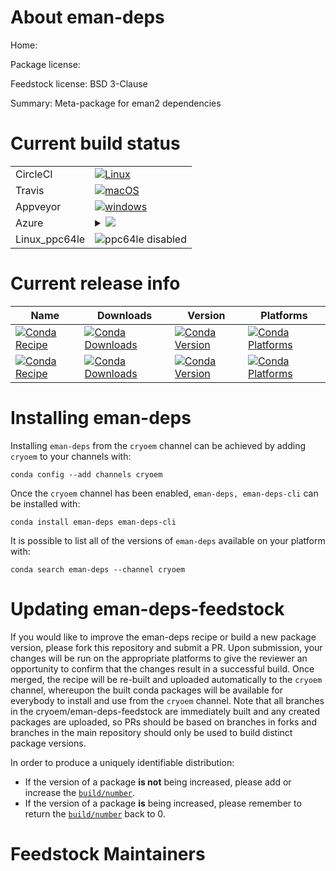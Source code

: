 About eman-deps
===============

Home: 

Package license: 

Feedstock license: BSD 3-Clause

Summary: Meta-package for eman2 dependencies



Current build status
====================


<table><tr>
    <td>CircleCI</td>
    <td>
      <a href="https://circleci.com/gh/cryoem/eman-deps-feedstock">
        <img alt="Linux" src="https://img.shields.io/circleci/project/github/cryoem/eman-deps-feedstock/master.svg?label=Linux">
      </a>
    </td>
  </tr><tr>
    <td>Travis</td>
    <td>
      <a href="https://travis-ci.org/cryoem/eman-deps-feedstock">
        <img alt="macOS" src="https://img.shields.io/travis/cryoem/eman-deps-feedstock/master.svg?label=macOS">
      </a>
    </td>
  </tr><tr>
    <td>Appveyor</td>
    <td>
      <a href="https://ci.appveyor.com/project/cryoem/eman-deps-feedstock/branch/master">
        <img alt="windows" src="https://img.shields.io/appveyor/ci/cryoem/eman-deps-feedstock/master.svg?label=Windows">
      </a>
    </td>
  </tr>
    
  <tr>
    <td>Azure</td>
    <td>
      <details>
        <summary>
          <a href="https://dev.azure.com/cryoem/feedstock-builds/_build/latest?definitionId=blank&branchName=master">
            <img src="https://dev.azure.com/cryoem/feedstock-builds/_apis/build/status/eman-deps-feedstock?branchName=master">
          </a>
        </summary>
        <table>
          <thead><tr><th>Variant</th><th>Status</th></tr></thead>
          <tbody><tr>
              <td>linux</td>
              <td>
                <a href="https://dev.azure.com/cryoem/feedstock-builds/_build/latest?definitionId=blank&branchName=master">
                  <img src="https://dev.azure.com/cryoem/feedstock-builds/_apis/build/status/eman-deps-feedstock?branchName=master&jobName=linux&configuration=linux_" alt="variant">
                </a>
              </td>
            </tr><tr>
              <td>osx</td>
              <td>
                <a href="https://dev.azure.com/cryoem/feedstock-builds/_build/latest?definitionId=blank&branchName=master">
                  <img src="https://dev.azure.com/cryoem/feedstock-builds/_apis/build/status/eman-deps-feedstock?branchName=master&jobName=osx&configuration=osx_" alt="variant">
                </a>
              </td>
            </tr><tr>
              <td>win</td>
              <td>
                <a href="https://dev.azure.com/cryoem/feedstock-builds/_build/latest?definitionId=blank&branchName=master">
                  <img src="https://dev.azure.com/cryoem/feedstock-builds/_apis/build/status/eman-deps-feedstock?branchName=master&jobName=win&configuration=win_" alt="variant">
                </a>
              </td>
            </tr>
          </tbody>
        </table>
      </details>
    </td>
  </tr>
  <tr>
    <td>Linux_ppc64le</td>
    <td>
      <img src="https://img.shields.io/badge/ppc64le-disabled-lightgrey.svg" alt="ppc64le disabled">
    </td>
  </tr>
</table>

Current release info
====================

| Name | Downloads | Version | Platforms |
| --- | --- | --- | --- |
| [![Conda Recipe](https://img.shields.io/badge/recipe-eman--deps-green.svg)](https://anaconda.org/cryoem/eman-deps) | [![Conda Downloads](https://img.shields.io/conda/dn/cryoem/eman-deps.svg)](https://anaconda.org/cryoem/eman-deps) | [![Conda Version](https://img.shields.io/conda/vn/cryoem/eman-deps.svg)](https://anaconda.org/cryoem/eman-deps) | [![Conda Platforms](https://img.shields.io/conda/pn/cryoem/eman-deps.svg)](https://anaconda.org/cryoem/eman-deps) |
| [![Conda Recipe](https://img.shields.io/badge/recipe-eman--deps--cli-green.svg)](https://anaconda.org/cryoem/eman-deps-cli) | [![Conda Downloads](https://img.shields.io/conda/dn/cryoem/eman-deps-cli.svg)](https://anaconda.org/cryoem/eman-deps-cli) | [![Conda Version](https://img.shields.io/conda/vn/cryoem/eman-deps-cli.svg)](https://anaconda.org/cryoem/eman-deps-cli) | [![Conda Platforms](https://img.shields.io/conda/pn/cryoem/eman-deps-cli.svg)](https://anaconda.org/cryoem/eman-deps-cli) |

Installing eman-deps
====================

Installing `eman-deps` from the `cryoem` channel can be achieved by adding `cryoem` to your channels with:

```
conda config --add channels cryoem
```

Once the `cryoem` channel has been enabled, `eman-deps, eman-deps-cli` can be installed with:

```
conda install eman-deps eman-deps-cli
```

It is possible to list all of the versions of `eman-deps` available on your platform with:

```
conda search eman-deps --channel cryoem
```




Updating eman-deps-feedstock
============================

If you would like to improve the eman-deps recipe or build a new
package version, please fork this repository and submit a PR. Upon submission,
your changes will be run on the appropriate platforms to give the reviewer an
opportunity to confirm that the changes result in a successful build. Once
merged, the recipe will be re-built and uploaded automatically to the
`cryoem` channel, whereupon the built conda packages will be available for
everybody to install and use from the `cryoem` channel.
Note that all branches in the cryoem/eman-deps-feedstock are
immediately built and any created packages are uploaded, so PRs should be based
on branches in forks and branches in the main repository should only be used to
build distinct package versions.

In order to produce a uniquely identifiable distribution:
 * If the version of a package **is not** being increased, please add or increase
   the [``build/number``](https://conda.io/docs/user-guide/tasks/build-packages/define-metadata.html#build-number-and-string).
 * If the version of a package **is** being increased, please remember to return
   the [``build/number``](https://conda.io/docs/user-guide/tasks/build-packages/define-metadata.html#build-number-and-string)
   back to 0.

Feedstock Maintainers
=====================



